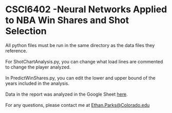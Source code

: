 # CSCI6402 -Neural Networks Applied to NBA Win Shares and Shot Selection

All python files must be run in the same directory as the data files they reference. </br></br>
For ShotChartAnalysis.py, you can change what load lines are commented to change the player analyzed.
</br></br>
In PredictWinShares.py, you can edit the lower and upper bound of the years included in the analysis.
</br></br>
Data in the report was analyzed in the Google Sheet <a href="https://docs.google.com/spreadsheets/d/1D50JnYPahqpECt8ik2oQOxh5m1TnNSPy0CvW77Uln74/edit?usp=sharing" target="_blank" >here</a>.
</br></br>
For any questions, please contact me at Ethan.Parks@Colorado.edu
